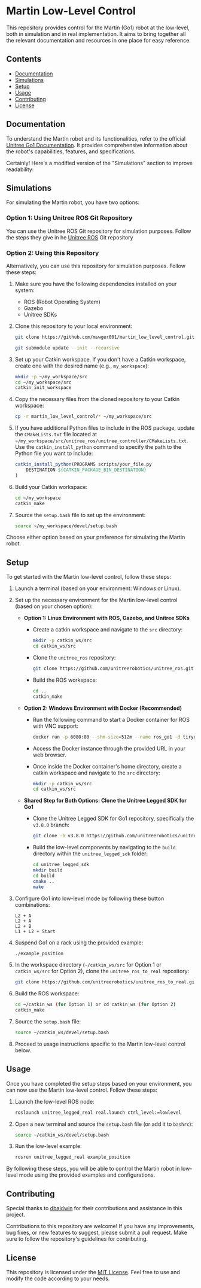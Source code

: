 # Martin Low-Level Control

This repository provides control for the Martin (Go1) robot at the low-level, both in simulation and in real implementation. It aims to bring together all the relevant documentation and resources in one place for easy reference.

## Contents

- [Documentation](#documentation)
- [Simulations](#simulations)
- [Setup](#setup)
- [Usage](#usage)
- [Contributing](#contributing)
- [License](#license)

## Documentation

To understand the Martin robot and its functionalities, refer to the official [Unitree Go1 Documentation](https://docs.trossenrobotics.com/unitree_go1_docs/downloads.html). It provides comprehensive information about the robot's capabilities, features, and specifications.

Certainly! Here's a modified version of the "Simulations" section to improve readability:

## Simulations

For simulating the Martin robot, you have two options:

### Option 1: Using Unitree ROS Git Repository

You can use the Unitree ROS Git repository for simulation purposes. Follow the steps they give in he [Unitree ROS](https://github.com/unitreerobotics/unitree_ros) Git repository



### Option 2: Using this Repository

Alternatively, you can use this repository for simulation purposes. Follow these steps:

1. Make sure you have the following dependencies installed on your system:
   - ROS (Robot Operating System)
   - Gazebo
   - Unitree SDKs

2. Clone this repository to your local environment:

   ```bash
   git clone https://github.com/mswger001/martin_low_level_control.git

   git submodule update --init --recursive

   ```

3. Set up your Catkin workspace. If you don't have a Catkin workspace, create one with the desired name (e.g., `my_workspace`):

   ```bash
   mkdir -p ~/my_workspace/src
   cd ~/my_workspace/src
   catkin_init_workspace
   ```

4. Copy the necessary files from the cloned repository to your Catkin workspace:

   ```bash
   cp -r martin_low_level_control/* ~/my_workspace/src
   ```

5. If you have additional Python files to include in the ROS package, update the `CMakeLists.txt` file located at `~/my_workspace/src/unitree_ros/unitree_controller/CMakeLists.txt`. Use the `catkin_install_python` command to specify the path to the Python file you want to include:

   ```cmake
   catkin_install_python(PROGRAMS scripts/your_file.py
       DESTINATION ${CATKIN_PACKAGE_BIN_DESTINATION}
   )
   ```

6. Build your Catkin workspace:

   ```bash
   cd ~/my_workspace
   catkin_make
   ```

7. Source the `setup.bash` file to set up the environment:

   ```bash
   source ~/my_workspace/devel/setup.bash
   ```

Choose either option based on your preference for simulating the Martin robot. 


## Setup

To get started with the Martin low-level control, follow these steps:

1. Launch a terminal (based on your environment: Windows or Linux).

2. Set up the necessary environment for the Martin low-level control (based on your chosen option):

   - **Option 1: Linux Environment with ROS, Gazebo, and Unitree SDKs**
   
     - Create a catkin workspace and navigate to the `src` directory:
     
       ```bash
       mkdir -p catkin_ws/src
       cd catkin_ws/src
       ```

     - Clone the `unitree_ros` repository:
     
       ```bash
       git clone https://github.com/unitreerobotics/unitree_ros.git
       ```
       
     - Build the ROS workspace:
     
       ```bash
       cd ..
       catkin_make
       ```

   - **Option 2: Windows Environment with Docker (Recommended)**
   
     - Run the following command to start a Docker container for ROS with VNC support:
     
       ```bash
       docker run -p 6080:80 --shm-size=512m --name ros_go1 -d tiryoh/ros-desktop-vnc:melodic
       ```
       
     - Access the Docker instance through the provided URL in your web browser.
     
     - Once inside the Docker container's home directory, create a catkin workspace and navigate to the `src` directory:
     
       ```bash
       mkdir -p catkin_ws/src
       cd catkin_ws/src
       ```
     
   - **Shared Step for Both Options: Clone the Unitree Legged SDK for Go1**
   
     - Clone the Unitree Legged SDK for Go1 repository, specifically the `v3.8.0` branch:
   
       ```bash
       git clone -b v3.8.0 https://github.com/unitreerobotics/unitree_legged_sdk.git
       ```
       
     - Build the low-level components by navigating to the `build` directory within the `unitree_legged_sdk` folder:
   
       ```bash
       cd unitree_legged_sdk
       mkdir build
       cd build
       cmake ..
       make
       ```

3. Configure Go1 into low-level mode by following these button combinations:

   ```
   L2 + A
   L2 + A
   L2 + B
   L1 + L2 + Start
   ```

4. Suspend Go1 on a rack using the provided example:

   ```bash
   ./example_position
   ```

5. In the workspace directory (`~/catkin_ws/src` for Option 1 or `catkin_ws/src` for Option 2), clone the `unitree_ros_to_real` repository:

   ```bash
   git clone https://github.com/unitreerobotics/unitree_ros_to_real.git
   ```

6. Build the ROS workspace:

   ```bash
   cd ~/catkin_ws (for Option 1) or cd catkin_ws (for Option 2)
   catkin_make
   ```

7. Source the `setup.bash` file:

   ```bash
   source ~/catkin_ws/devel/setup.bash
   ```

8. Proceed to usage instructions specific to the Martin low-level control below.



## Usage

Once you have completed the setup steps based on your environment, you can now use the Martin low-level control. Follow these steps:

1. Launch the low-level ROS node:

   ```bash
   roslaunch unitree_legged_real real.launch ctrl_level:=lowlevel
   ```

2. Open a new terminal and source the `setup.bash` file (or add it to `bashrc`):

   ```bash
   source ~/catkin_ws/devel/setup.bash
   ```

3. Run the low-level example:

   ```bash
   rosrun unitree_legged_real example_position
   ```

By following these steps, you will be able to control the Martin robot in low-level mode using the provided examples and configurations.

## Contributing

Special thanks to [dbaldwin](https://github.com/dbaldwin) for their contributions and assistance in this project.

Contributions to this repository are welcome! If you have any improvements, bug fixes, or new features to suggest, please submit a pull request. Make sure to follow the repository's guidelines for contributing.

## License

This repository is licensed under the [MIT License](LICENSE). Feel free to use and modify the code according to your needs.
